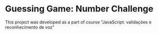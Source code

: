 # Guessing Game: Number Challenge
This project was developed as a part of course "JavaScript: validações e reconhecimento de voz"
